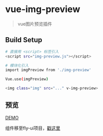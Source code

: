 # vue-img-preview

> vue图片预览插件

## Build Setup

``` bash
# 直接用 <script> 标签引入
<script src="img-preview.js"></script>

# 模块化引入
import imgPreview from './img-preview'

Vue.use(imgPreview)

<img class="img" src="..." v-img-preview>
```

## 预览

[DEMO](https://zhazhjie.github.io/vue-dialog/?id=preview)

组件移至fly-ui项目，<a href="https://zhazhjie.github.io/fly-ui">戳这里</a>
